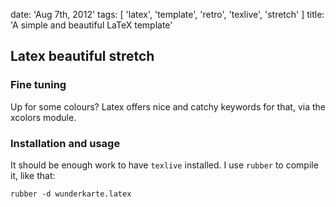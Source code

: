 date: 'Aug 7th, 2012'
tags: [ 'latex', 'template', 'retro', 'texlive', 'stretch' ]
title: 'A simple and beautiful LaTeX template'


## Latex beautiful stretch

### Fine tuning

Up for some colours? Latex offers nice and catchy keywords for that, via the xcolors module.

### Installation and usage

It should be enough work to have `texlive` installed.
I use `rubber` to compile it, like that:

    rubber -d wunderkarte.latex
